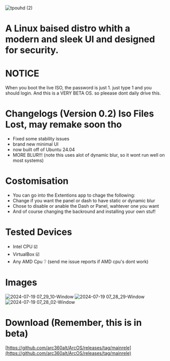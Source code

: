 ![tpouhd (2)](https://github.com/user-attachments/assets/2f0a3a7a-6bfe-41a9-8cd1-2936f5b83365)

# A Linux baised distro whith a modern and sleek UI and designed for security.

# NOTICE
When you boot the live ISO, the password is just 1. just type 1 and you should login.
And this is a VERY BETA OS. so pleease dont daily drive this.

# Changelogs (Version 0.2) Iso Files Lost, may remake soon tho
- Fixed some stability issues
- brand new minimal UI
- now built off of Ubuntu 24.04
- MORE BLUR!!!
(note this uses alot of dynamic blur, so it wont run well on most systems)

# Costomisation
- You can go into the Extentions app to chage the following:
- Change if you want the panel or dash to have static or dynamic blur
- Chose to disable or anable the Dash or Panel, wahtever one you want
- And of course changing the backround and installing your own stuf!

# Tested Devices
- Intel CPU ☑️
- VirtualBox ☑️
- Any AMD Cpu ❔ (send me issue reports if AMD cpu's dont work)

# Images
![2024-07-19 07_29_10-Window](https://github.com/user-attachments/assets/72ccdf12-e35c-4895-b558-989b5d5b6bca)
![2024-07-19 07_28_29-Window](https://github.com/user-attachments/assets/f6b79c74-07e4-48af-a811-3b7f4404c02d)
![2024-07-19 07_28_02-Window](https://github.com/user-attachments/assets/9a05220b-7c46-478d-bdb5-0b8cb09e7a6d)

# Download (Remember, this is in beta)
[https://github.com/arc360alt/ArcOS/releases/tag/mainrele](https://github.com/arc360alt/ArcOS/releases/tag/mainrele)
